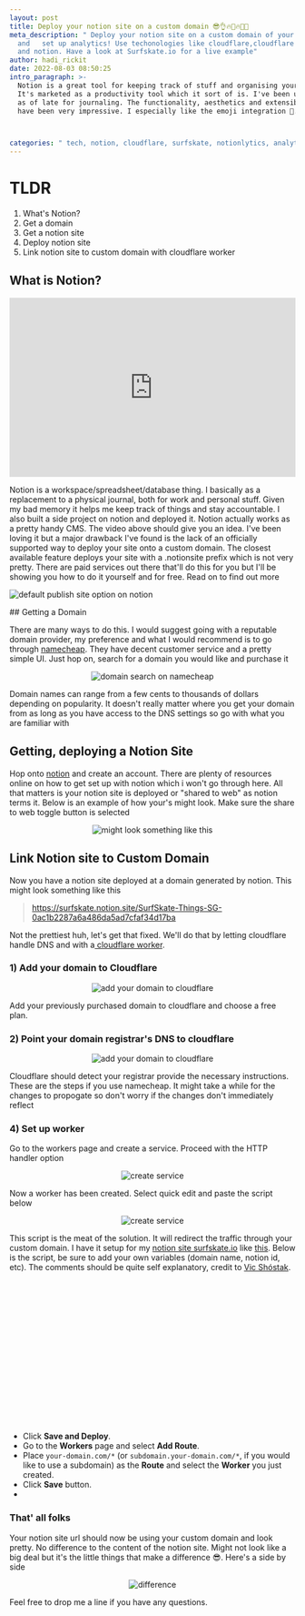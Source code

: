 ```yaml
---
layout: post
title: Deploy your notion site on a custom domain 😎👌🔥🚀🔥👨‍🚀
meta_description: " Deploy your notion site on a custom domain of your choice
  and   set up analytics! Use techonologies like cloudflare,cloudflare workers
  and notion. Have a look at Surfskate.io for a live example"
author: hadi_rickit
date: 2022-08-03 08:50:25
intro_paragraph: >-
  Notion is a great tool for keeping track of stuff and organising your life.
  It's marketed as a productivity tool which it sort of is. I've been using it
  as of late for journaling. The functionality, aesthetics and extensibility
  have been very impressive. I especially like the emoji integration 🙆. I talk about how you can extend Notion and use it with a custom domain in this article.



categories: " tech, notion, cloudflare, surfskate, notionlytics, analytics, low code"
---
```

# TLDR

  1. What's Notion?
  2. Get a domain
  3. Get a notion site
  4. Deploy notion site
  5. Link notion site to custom domain with cloudflare worker

## What is Notion?
  <p align="center">

  <iframe width="100%" height="315" src="https://www.youtube.com/embed/3r0OGNy4NGg" title="YouTube video player" frameborder="0" allow="accelerometer; autoplay; clipboard-write; encrypted-media; gyroscope; picture-in-picture" allowfullscreen></iframe>

  </p>


  Notion is a workspace/spreadsheet/database thing. I basically as a replacement to a physical journal, both for work and personal stuff. Given my bad memory it helps me keep track of things and stay accountable. I also built a side project on notion and deployed it. Notion actually works as a pretty handy CMS. The video above should give you an idea. I've been loving it but a major drawback I've found is the lack of an officially supported way to deploy your site onto a custom domain. The closest available feature deploys your site with a .notionsite prefix which is not very pretty. There are paid services out there that'll do this for you but I'll be showing you how to do it yourself and for free. Read on to find out more


  <p align="center">

  <img alt="default publish site option on notion" title="deploy options provided by notion" src="
 https://rickithadi.com/assets/img/uploads/2022-08-03_08-44.png
"  >

  </p>
## Getting a Domain

There are many ways to do this. I would suggest going with a reputable domain provider, my preference and what I would recommend is to go through [namecheap](https://www.namecheap.com/). They have decent customer service and a pretty simple UI. Just hop on, search for a domain you would like and purchase it

<p align="center">
<img alt="domain search on namecheap" title="an example of varying domain prices" src="https://rickithadi.com/assets/img/uploads/namecheap.png" >

</p>

Domain names can range from a few cents to thousands of dollars depending on popularity. It doesn't really matter where you get your domain from as long as you have access to the DNS settings so go with what you are familiar with

## Getting, deploying a Notion Site

Hop onto [notion](https://www.notion.so) and create an account. There are plenty of resources online on how to get set up with notion which i won't go through here. All that matters is your notion site is deployed or "shared to web" as notion terms it. Below is an example of how your's might look. Make sure the share to web toggle button is selected

<p align="center">
<img alt="might look something like this" title="an example of a notion site and share to web option" src="https://rickithadi.com/assets/img/uploads/ssexample.png" >

</p>

## Link Notion site to Custom Domain

Now you have a notion site deployed at a domain generated by notion. This might look something like this

> https://surfskate.notion.site/SurfSkate-Things-SG-0ac1b2287a6a486da5ad7cfaf34d17ba

Not the prettiest huh, let's get that fixed. We'll do that by letting cloudflare handle DNS and with a[ cloudflare worker](https://workers.cloudflare.com/).

### 1) Add your domain to Cloudflare

<p align="center">
<img alt="add your domain to cloudflare" title="add your domain to cloudflare" src="https://rickithadi.com/assets/img/uploads/cloudflare.png" >

</p>

Add your previously purchased domain to cloudflare and choose a free plan.

### 2) Point your domain registrar's DNS to cloudflare

<p align="center">
<img alt="add your domain to cloudflare" title="add your domain to cloudflare" src="https://rickithadi.com/assets/img/uploads/dns.png" ></p>

 Cloudflare should detect your registrar provide the necessary instructions. These are the steps if you use namecheap. It might take a while for the changes to propogate so don't worry if the changes don't immediately reflect

### 4) Set up worker

Go to the workers page and create a service. Proceed with the HTTP handler option

<p align="center">
<img alt="create service" title="create service" src="https://rickithadi.com/assets/img/uploads/service.png" ></p>

Now a worker has been created. Select quick edit and paste the script below

<p align="center">
<img alt="create service" title="create service" src="https://rickithadi.com/assets/img/uploads/quickedit.png" ></p>

This script is the meat of the solution. It will redirect the traffic through your custom domain. I have it setup for my [notion site surfskate.io](https://surfskate.io) like [this](https://gist.github.com/rickithadi/53351c2cf0dd1a2031833a864a8c7949). Below is the script, be sure to add your own variables (domain name, notion id, etc). The comments should be quite self explanatory, credit to [Vic Shóstak](https://dev.to/koddr).


<div class="iframely-embed"><div class="iframely-responsive" style="padding-bottom: 50%;"><a href="https://gist.github.com/rickithadi/53351c2cf0dd1a2031833a864a8c7949" data-iframely-url="//iframely.net/p3ebAcJ"></a></div></div><script async src="//iframely.net/embed.js"></script>

* Click **Save and Deploy**.
* Go to the **Workers** page and select **Add Route**.
* Place `your-domain.com/*` (or `subdomain.your-domain.com/*`, if you would like to use a subdomain) as the **Route** and select the **Worker** you just created.
* Click **Save** button.
*

### That' all folks

Your notion site url should now be using your custom domain and look pretty. No difference to the content of the notion site. Might not look like a big deal but it's the little things that make a difference 😎. Here's a side by side

<p align="center">
<img alt="difference" title="pretty domain" src="https://rickithadi.com/assets/img/uploads/difference.png" ></p>

 Feel free to drop me a line if you have any questions.
